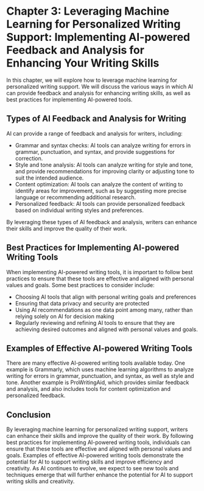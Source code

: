 Chapter 3: Leveraging Machine Learning for Personalized Writing Support: Implementing AI-powered Feedback and Analysis for Enhancing Your Writing Skills
========================================================================================================================================================

In this chapter, we will explore how to leverage machine learning for personalized writing support. We will discuss the various ways in which AI can provide feedback and analysis for enhancing writing skills, as well as best practices for implementing AI-powered tools.

Types of AI Feedback and Analysis for Writing
---------------------------------------------

AI can provide a range of feedback and analysis for writers, including:

* Grammar and syntax checks: AI tools can analyze writing for errors in grammar, punctuation, and syntax, and provide suggestions for correction.
* Style and tone analysis: AI tools can analyze writing for style and tone, and provide recommendations for improving clarity or adjusting tone to suit the intended audience.
* Content optimization: AI tools can analyze the content of writing to identify areas for improvement, such as by suggesting more precise language or recommending additional research.
* Personalized feedback: AI tools can provide personalized feedback based on individual writing styles and preferences.

By leveraging these types of AI feedback and analysis, writers can enhance their skills and improve the quality of their work.

Best Practices for Implementing AI-powered Writing Tools
--------------------------------------------------------

When implementing AI-powered writing tools, it is important to follow best practices to ensure that these tools are effective and aligned with personal values and goals. Some best practices to consider include:

* Choosing AI tools that align with personal writing goals and preferences
* Ensuring that data privacy and security are protected
* Using AI recommendations as one data point among many, rather than relying solely on AI for decision making
* Regularly reviewing and refining AI tools to ensure that they are achieving desired outcomes and aligned with personal values and goals.

Examples of Effective AI-powered Writing Tools
----------------------------------------------

There are many effective AI-powered writing tools available today. One example is Grammarly, which uses machine learning algorithms to analyze writing for errors in grammar, punctuation, and syntax, as well as style and tone. Another example is ProWritingAid, which provides similar feedback and analysis, and also includes tools for content optimization and personalized feedback.

Conclusion
----------

By leveraging machine learning for personalized writing support, writers can enhance their skills and improve the quality of their work. By following best practices for implementing AI-powered writing tools, individuals can ensure that these tools are effective and aligned with personal values and goals. Examples of effective AI-powered writing tools demonstrate the potential for AI to support writing skills and improve efficiency and creativity. As AI continues to evolve, we expect to see new tools and techniques emerge that will further enhance the potential for AI to support writing skills and creativity.
